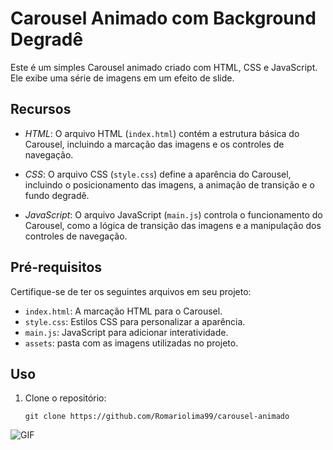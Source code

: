 # Carousel Animado com Background Degradê

Este é um simples Carousel animado criado com HTML, CSS e JavaScript. Ele exibe uma série de imagens em um efeito de slide.

## Recursos

- *HTML*: O arquivo HTML (`index.html`) contém a estrutura básica do Carousel, incluindo a marcação das imagens e os controles de navegação.

- *CSS*: O arquivo CSS (`style.css`) define a aparência do Carousel, incluindo o posicionamento das imagens, a animação de transição e o fundo degradê.

- *JavaScript*: O arquivo JavaScript (`main.js`) controla o funcionamento do Carousel, como a lógica de transição das imagens e a manipulação dos controles de navegação.

## Pré-requisitos

Certifique-se de ter os seguintes arquivos em seu projeto:

- `index.html`: A marcação HTML para o Carousel.
- `style.css`: Estilos CSS para personalizar a aparência.
- `main.js`: JavaScript para adicionar interatividade.
- `assets`: pasta com as imagens utilizadas no projeto.

## Uso

1. Clone o repositório:

   ```shell
   git clone https://github.com/Romariolima99/carousel-animado

<img src="https://i.imgur.com/JTfT3Jf.png" alt="GIF" data-canonical-src="https://i.imgur.com/JTfT3Jf.png" style="max-width: 50%;">
